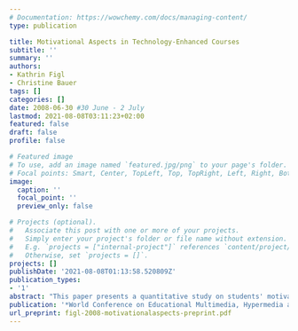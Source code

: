 ```yaml
---
# Documentation: https://wowchemy.com/docs/managing-content/
type: publication

title: Motivational Aspects in Technology-Enhanced Courses
subtitle: ''
summary: ''
authors:
- Kathrin Figl
- Christine Bauer
tags: []
categories: []
date: 2008-06-30 #30 June - 2 July
lastmod: 2021-08-08T03:11:23+02:00
featured: false
draft: false
profile: false

# Featured image
# To use, add an image named `featured.jpg/png` to your page's folder.
# Focal points: Smart, Center, TopLeft, Top, TopRight, Left, Right, BottomLeft, Bottom, BottomRight.
image:
  caption: ''
  focal_point: ''
  preview_only: false

# Projects (optional).
#   Associate this post with one or more of your projects.
#   Simply enter your project's folder or file name without extension.
#   E.g. `projects = ["internal-project"]` references `content/project/deep-learning/index.md`.
#   Otherwise, set `projects = []`.
projects: []
publishDate: '2021-08-08T01:13:58.520809Z'
publication_types:
- '1'
abstract: "This paper presents a quantitative study on students' motivation in technology-enhanced courses. Four technology-enhanced courses with differing course designs were investigated concerning their impacts on student's motivation. Results show that, although the designs vary only in some didactical elements, the course designs differ significantly concerning students' motivation and the motives that drive commitment and performance. The paper discusses several motivational, didactical elements and further results regarding their implications for course designs."
publication: '*World Conference on Educational Multimedia, Hypermedia and Telecommunications 2008*'
url_preprint: figl-2008-motivationalaspects-preprint.pdf
---
```

